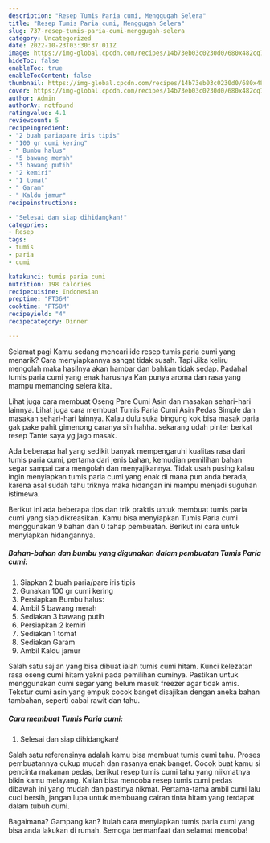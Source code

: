 ```yaml
---
description: "Resep Tumis Paria cumi, Menggugah Selera"
title: "Resep Tumis Paria cumi, Menggugah Selera"
slug: 737-resep-tumis-paria-cumi-menggugah-selera
category: Uncategorized
date: 2022-10-23T03:30:37.011Z
image: https://img-global.cpcdn.com/recipes/14b73eb03c0230d0/680x482cq70/tumis-paria-cumi-foto-resep-utama.jpg
hideToc: false
enableToc: true
enableTocContent: false
thumbnail: https://img-global.cpcdn.com/recipes/14b73eb03c0230d0/680x482cq70/tumis-paria-cumi-foto-resep-utama.jpg
cover: https://img-global.cpcdn.com/recipes/14b73eb03c0230d0/680x482cq70/tumis-paria-cumi-foto-resep-utama.jpg
author: Admin
authorAv: notfound
ratingvalue: 4.1
reviewcount: 5
recipeingredient:
- "2 buah pariapare iris tipis"
- "100 gr cumi kering"
- " Bumbu halus"
- "5 bawang merah"
- "3 bawang putih"
- "2 kemiri"
- "1 tomat"
- " Garam"
- " Kaldu jamur"
recipeinstructions:

- "Selesai dan siap dihidangkan!"
categories:
- Resep
tags:
- tumis
- paria
- cumi

katakunci: tumis paria cumi 
nutrition: 198 calories
recipecuisine: Indonesian
preptime: "PT36M"
cooktime: "PT58M"
recipeyield: "4"
recipecategory: Dinner

---
```



Selamat pagi Kamu sedang mencari ide resep tumis paria cumi yang menarik? Cara menyiapkannya sangat tidak susah. Tapi Jika keliru mengolah maka hasilnya akan hambar dan bahkan tidak sedap. Padahal tumis paria cumi yang enak harusnya Kan punya aroma dan rasa yang mampu memancing selera kita.


Lihat juga cara membuat Oseng Pare Cumi Asin dan masakan sehari-hari lainnya. Lihat juga cara membuat Tumis Paria Cumi Asin Pedas Simple dan masakan sehari-hari lainnya. Kalau dulu suka bingung kok bisa masak paria gak pake pahit gimenong caranya sih hahha. sekarang udah pinter berkat resep Tante saya yg jago masak.

Ada beberapa hal yang sedikit banyak mempengaruhi kualitas rasa dari tumis paria cumi, pertama dari jenis bahan, kemudian pemilihan bahan segar sampai cara mengolah dan menyajikannya. Tidak usah pusing kalau ingin menyiapkan tumis paria cumi yang enak di mana pun anda berada, karena asal sudah tahu triknya maka hidangan ini mampu menjadi suguhan istimewa.


Berikut ini ada beberapa tips dan trik praktis untuk membuat tumis paria cumi yang siap dikreasikan. Kamu bisa menyiapkan Tumis Paria cumi menggunakan 9 bahan dan 0 tahap pembuatan. Berikut ini cara untuk menyiapkan hidangannya.

<!--inarticleads1-->

##### Bahan-bahan dan bumbu yang digunakan dalam pembuatan Tumis Paria cumi:

1. Siapkan 2 buah paria/pare iris tipis
1. Gunakan 100 gr cumi kering
1. Persiapkan  Bumbu halus:
1. Ambil 5 bawang merah
1. Sediakan 3 bawang putih
1. Persiapkan 2 kemiri
1. Sediakan 1 tomat
1. Sediakan  Garam
1. Ambil  Kaldu jamur


Salah satu sajian yang bisa dibuat ialah tumis cumi hitam. Kunci kelezatan rasa oseng cumi hitam yakni pada pemilihan cuminya. Pastikan untuk menggunakan cumi segar yang belum masuk freezer agar tidak amis. Tekstur cumi asin yang empuk cocok banget disajikan dengan aneka bahan tambahan, seperti cabai rawit dan tahu. 

<!--inarticleads2-->

##### Cara membuat Tumis Paria cumi:


1. Selesai dan siap dihidangkan!

Salah satu referensinya adalah kamu bisa membuat tumis cumi tahu. Proses pembuatannya cukup mudah dan rasanya enak banget. Cocok buat kamu si pencinta makanan pedas, berikut resep tumis cumi tahu yang niikmatnya bikin kamu melayang. Kalian bisa mencoba resep tumis cumi pedas dibawah ini yang mudah dan pastinya nikmat. Pertama-tama ambil cumi lalu cuci bersih, jangan lupa untuk membuang cairan tinta hitam yang terdapat dalam tubuh cumi. 

Bagaimana? Gampang kan? Itulah cara menyiapkan tumis paria cumi yang bisa anda lakukan di rumah. Semoga bermanfaat dan selamat mencoba!
